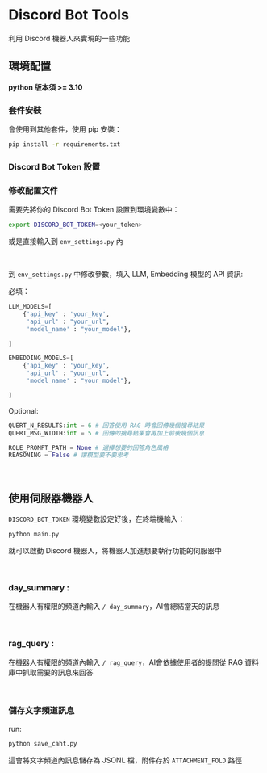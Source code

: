 # Discord Bot Tools

利用 Discord 機器人來實現的一些功能

## 環境配置

**python 版本須 >= 3.10**

### 套件安裝
會使用到其他套件，使用 pip 安裝：
``` bash
pip install -r requirements.txt
```

### Discord Bot Token 設置
### 修改配置文件
需要先將你的 Discord Bot Token 設置到環境變數中：
```bash
export DISCORD_BOT_TOKEN=<your_token>
```
或是直接輸入到 `env_settings.py` 內

<br>

到 `env_settings.py` 中修改參數，填入 LLM, Embedding 模型的 API 資訊:

必填：
```python
LLM_MODELS=[
    {'api_key' : 'your_key',
     'api_url' : "your_url", 
     'model_name' : "your_model"},

]

EMBEDDING_MODELS=[
    {'api_key' : 'your_key',
     'api_url' : "your_url", 
     'model_name' : "your_model"},

]

```


Optional:
```python
QUERT_N_RESULTS:int = 6 # 回答使用 RAG 時會回傳幾個搜尋結果
QUERT_MSG_WIDTH:int = 5 # 回傳的搜尋結果會再加上前後幾個訊息

ROLE_PROMPT_PATH = None # 選擇想要的回答角色風格
REASONING = False # 讓模型要不要思考
```

<br>

## 使用伺服器機器人
`DISCORD_BOT_TOKEN` 環境變數設定好後，在終端機輸入：
``` bash
python main.py
```
就可以啟動 Discord 機器人，將機器人加進想要執行功能的伺服器中

<br>

### day_summary : 
在機器人有權限的頻道內輸入 `/ day_summary`，AI會總結當天的訊息

<br>

### rag_query : 
在機器人有權限的頻道內輸入 `/ rag_query`，AI會依據使用者的提問從 RAG 資料庫中抓取需要的訊息來回答

<br>


### 儲存文字頻道訊息

run:
```bash
python save_caht.py
```
這會將文字頻道內訊息儲存為 JSONL 檔，附件存於 `ATTACHMENT_FOLD` 路徑